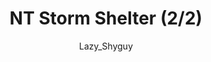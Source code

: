 ---
media: "images/rounds/round_4_2/storm_shelter_2.png"
media_type: image
title: NT Storm Shelter (2/2)
author: Lazy_Shyguy
desc: An expedition team shelters in a small hut for the night.
---